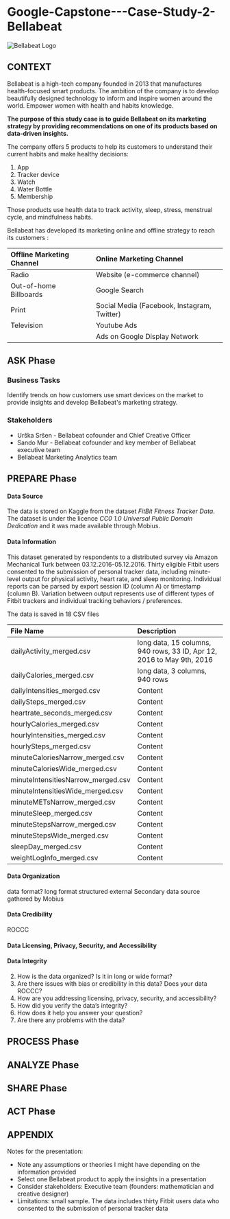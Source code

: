 # Google-Capstone---Case-Study-2-Bellabeat

![Bellabeat Logo](http://appletechtalk.com/wp-content/uploads/2022/07/Bellabeat-logo-1024x271-1656695574.jpg)

## CONTEXT

Bellabeat is a high-tech company founded in 2013 that manufactures health-focused smart products. 
The ambition of the company is to develop beautifully designed technology to inform and inspire women around the world. Empower women with health and habits knowledge. 

**The purpose of this study case is to guide Bellabeat on its marketing strategy by providing recommendations on one of its products based on data-driven insights.**

The company offers 5 products to help its customers to understand their current habits and make healthy decisions:
1. App
2. Tracker device
3. Watch
4. Water Bottle
5. Membership 

Those products use health data to track activity, sleep, stress, menstrual cycle, and mindfulness habits. 

Bellabeat has developed its marketing online and offline strategy to reach its customers :

| Offline Marketing Channel  | Online Marketing Channel |
| :------------- | :------------ |
| Radio  | Website (e-commerce channel)  |
| Out-of-home Billboards  | Google Search  |
| Print  | Social Media (Facebook, Instagram, Twitter)  |
| Television  | Youtube Ads  |
|    | Ads on Google Display Network  |

## **ASK Phase**

### Business Tasks

Identify trends on how customers use smart devices on the market to provide insights and develop Bellabeat's marketing strategy. 

### Stakeholders

- Urška Sršen - Bellabeat cofounder and Chief Creative Officer
- Sando Mur - Bellabeat cofounder and key member of Bellabeat executive team
- Bellabeat Marketing Analytics team

## **PREPARE Phase**

#### Data Source
The data is stored on Kaggle from the dataset *FitBit Fitness Tracker Data*. The dataset is under the licence *CC0 1.0 Universal Public Domain Dedication* and it was made available through Mobius. 

#### Data Information

This dataset generated by respondents to a distributed survey via Amazon Mechanical Turk between 03.12.2016-05.12.2016. Thirty eligible Fitbit users consented to the submission of personal tracker data, including minute-level output for physical activity, heart rate, and sleep monitoring. Individual reports can be parsed by export session ID (column A) or timestamp (column B). Variation between output represents use of different types of Fitbit trackers and individual tracking behaviors / preferences.

The data is saved in 18 CSV files

| File Name  | Description |
| :------------- | :------------ |
| dailyActivity_merged.csv  | long data, 15 columns, 940 rows, 33 ID, Apr 12, 2016 to May 9th, 2016 |
| dailyCalories_merged.csv  | long data, 3 columns, 940 rows   |
| dailyIntensities_merged.csv  | Content  |
| dailySteps_merged.csv  | Content  |
| heartrate_seconds_merged.csv  | Content  |
| hourlyCalories_merged.csv  | Content  |
| hourlyIntensities_merged.csv  | Content  |
| hourlySteps_merged.csv  | Content  |
| minuteCaloriesNarrow_merged.csv  | Content  |
| minuteCaloriesWide_merged.csv  | Content  |
| minuteIntensitiesNarrow_merged.csv  | Content  |
| minuteIntensitiesWide_merged.csv  | Content  |
| minuteMETsNarrow_merged.csv  | Content  |
| minuteSleep_merged.csv  | Content  |
| minuteStepsNarrow_merged.csv  | Content  |
| minuteStepsWide_merged.csv  | Content  |
| sleepDay_merged.csv  | Content  |
| weightLogInfo_merged.csv  | Content  |

#### Data Organization
data format? long format
structured 
external
Secondary data source gathered by Mobius

#### Data Credibility
ROCCC

#### Data Licensing, Privacy, Security, and Accessibility

#### Data Integrity



2.	How is the data organized? Is it in long or wide format? 
3.	Are there issues with bias or credibility in this data? Does your data ROCCC? 
4.	How are you addressing licensing, privacy, security, and accessibility? 
5.	How did you verify the data’s integrity? 
6.	How does it help you answer your question? 
7.	Are there any problems with the data? 




## **PROCESS Phase**

## **ANALYZE Phase**

## **SHARE Phase**

## **ACT Phase**


## **APPENDIX**

Notes for the presentation:
- Note any assumptions or theories I might have depending on the information provided 
- Select one Bellabeat product to apply the insights in a presentation 
- Consider stakeholders: Executive team (founders: mathematician and creative designer) 
- Limitations: small sample. The data includes thirty Fitbit users data who consented to the submission of personal tracker data



